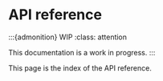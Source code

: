 # API reference

:::{admonition} WIP
:class: attention

This documentation is a work in progress.
:::

This page is the index of the API reference.